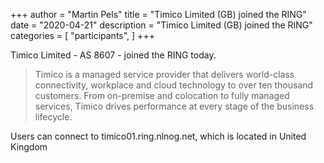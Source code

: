 +++
author = "Martin Pels"
title = "Timico Limited (GB) joined the RING"
date = "2020-04-21"
description = "Timico Limited (GB) joined the RING"
categories = [
    "participants",
]
+++

Timico Limited - AS 8607 - joined the RING today.

> Timico is a managed service provider that delivers world-class connectivity, workplace and cloud technology to over ten thousand customers. From on-premise and colocation to fully managed services, Timico drives performance at every stage of the business lifecycle.

Users can connect to timico01.ring.nlnog.net, which is located in United Kingdom

